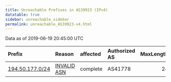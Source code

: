 ```yaml
---
title: Unreachable Prefixes in AS39923 (IPv4)
datatable: true
sidebar: unreachable_sidebar
permalink: unreachable_AS39923-v4.html
---
```


Data as of 2019-06-19 20:45:00 UTC


<div class="datatable-begin"></div>

| Prefix                                                   | Reason                                                                                                 | affected   | Authorized AS   |   MaxLength | Anchor                                         |   unreachable /24s |
|:---------------------------------------------------------|:-------------------------------------------------------------------------------------------------------|:-----------|:----------------|------------:|:-----------------------------------------------|-------------------:|
| [194.50.177.0/24](https://stat.ripe.net/194.50.177.0/24) | [INVALID ASN](https://rpki-validator.ripe.net/announcement-preview?asn=AS39923&prefix=194.50.177.0/24) | complete   | AS41778         |          24 | [RIPE](unreachable_RIPE_NCC_RPKI_Root-v4.html) |                  1 |

<div class="datatable-end"></div>